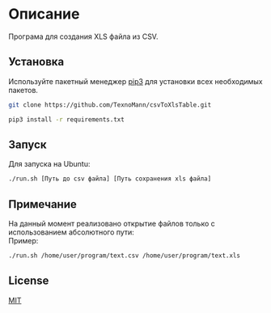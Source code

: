 # Описание

Програма для создания XLS файла из CSV.

## Установка

Используйте пакетный менеджер [pip3](https://pip.pypa.io/en/stable/) для установки всех необходимых пакетов.
```bash
git clone https://github.com/TexnoMann/csvToXlsTable.git
```

```bash
pip3 install -r requirements.txt
```

## Запуск
Для запуска на Ubuntu:
```bash
./run.sh [Путь до csv файла] [Путь сохранения xls файла]
```
## Примечание
На данный момент реализовано открытие файлов только с использованием абсолютного пути:  
Пример:
```bash
./run.sh /home/user/program/text.csv /home/user/program/text.xls
```

## License
[MIT](https://choosealicense.com/licenses/mit/)
